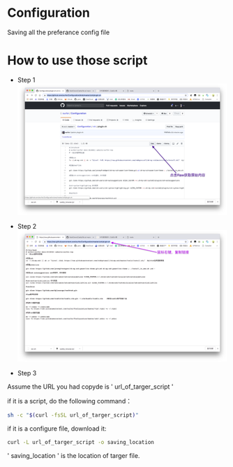 # Configuration
Saving all the preferance config file


# How to use those script

- Step 1
![](./raw.png)

- Step 2 
![](./copy.png)

- Step 3

Assume the URL you had copyde is ' url_of_targer_script '

if it is a script, do the following command：

```bash
sh -c "$(curl -fsSL url_of_targer_script)"
```

if it is a configure file, download it:
```bash
curl -L url_of_targer_script -o saving_location
```

' saving_location ' is the location of targer file.
 
